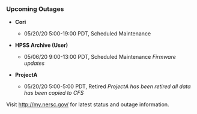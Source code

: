 ### Upcoming Outages 

- **Cori**
    - 05/20/20 5:00-19:00 PDT, Scheduled Maintenance

- **HPSS Archive (User)**
    - 05/06/20 9:00-13:00 PDT, Scheduled Maintenance
               *Firmware updates*

- **ProjectA**
    - 05/20/20 5:00-5:00 PDT, Retired
      *ProjectA has been retired all data has been copied to CFS*

Visit <http://my.nersc.gov/> for latest status and outage 
information.


